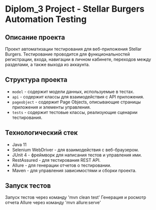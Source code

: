# Diplom_3 Project - Stellar Burgers Automation Testing

## Описание проекта
Проект автоматизации тестирования для веб-приложения Stellar Burgers. 
Тестирование проводится для функциональностей регистрации, входа, навигации в личном кабинете, переходов между разделами, а также выхода из аккаунта.

## Структура проекта

- `model` - содержит модели данных, используемые в тестах.
- `api` - содержит классы для взаимодействия с API приложения.
- `pageobject` - содержит Page Objects, описывающие страницы приложения и элементы управления.
- `tests` - содержит тестовые классы, реализующие сценарии тестирования.

## Технологический стек

- Java 11
- Selenium WebDriver - для взаимодействия с веб-браузером.
- JUnit 4 - фреймворк для написания тестов и управления ими.
- RestAssured - для тестирования REST API.
- Allure - для генерации отчетов о тестировании.
- Maven - для управления зависимостями и сборки проекта.

## Запуск тестов
Запуск тестов через команду 'mvn clean test'
Генерация и росмотр отчета Allure через команду 'mvn allure:serve'